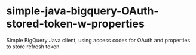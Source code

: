 simple-java-bigquery-OAuth-stored-token-w-properties
====================================================

Simple BigQuery Java client, using access codes for OAuth and properties to store refresh token